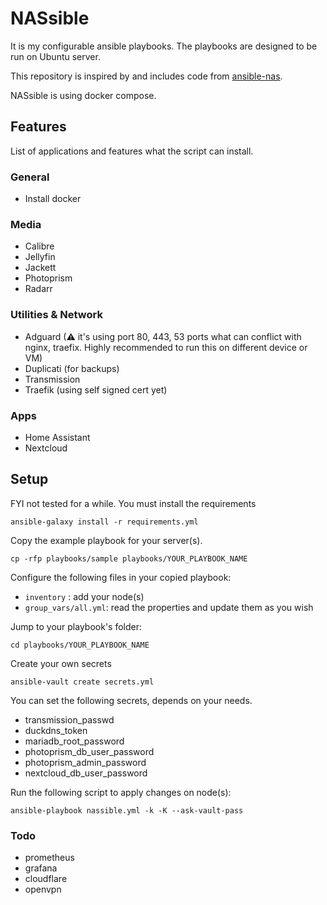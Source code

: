 # NASsible
It is my configurable ansible playbooks. The playbooks are designed to be run on Ubuntu server.

This repository is inspired by and includes code from [ansible-nas](https://github.com/davestephens/ansible-nas).

NASsible is using docker compose.

## Features
List of applications and features what the script can install.
### General
- Install docker

### Media
- Calibre
- Jellyfin
- Jackett
- Photoprism
- Radarr

### Utilities & Network
- Adguard (⚠ it's using port 80, 443, 53 ports what can conflict with nginx, traefix. Highly recommended to run this on different device or VM)
- Duplicati (for backups)
- Transmission
- Traefik (using self signed cert yet)

### Apps
- Home Assistant
- Nextcloud


## Setup
FYI not tested for a while. You must install the requirements

```
ansible-galaxy install -r requirements.yml
```

Copy the example playbook for your server(s).
```
cp -rfp playbooks/sample playbooks/YOUR_PLAYBOOK_NAME
```

Configure the following files in your copied playbook:
- `inventory` : add your node(s)
- `group_vars/all.yml`: read the properties and update them as you wish

Jump to your playbook's folder:
```
cd playbooks/YOUR_PLAYBOOK_NAME
```

Create your own secrets
```
ansible-vault create secrets.yml
```

You can set the following secrets, depends on your needs.
- transmission_passwd
- duckdns_token
- mariadb_root_password
- photoprism_db_user_password
- photoprism_admin_password
- nextcloud_db_user_password

Run the following script to apply changes on node(s):
```
ansible-playbook nassible.yml -k -K --ask-vault-pass
```

### Todo
- prometheus
- grafana
- cloudflare
- openvpn
